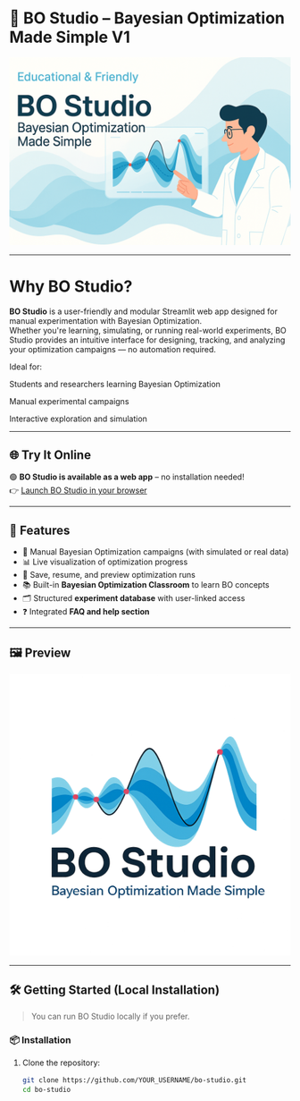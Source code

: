 # 🧪 BO Studio – Bayesian Optimization Made Simple V1
![BO Studio Logo](image3.png)

---
# Why BO Studio?

**BO Studio** is a user-friendly and modular Streamlit web app designed for manual experimentation with Bayesian Optimization.  
Whether you're learning, simulating, or running real-world experiments, BO Studio provides an intuitive interface for designing, tracking, and analyzing your optimization campaigns — no automation required.

Ideal for:

Students and researchers learning Bayesian Optimization

Manual experimental campaigns

Interactive exploration and simulation

---

## 🌐 Try It Online

🟢 **BO Studio is available as a web app** – no installation needed!  
👉 [Launch BO Studio in your browser](https://bo-studio.onrender.com/)

---

## 🚀 Features

- 🧰 Manual Bayesian Optimization campaigns (with simulated or real data)
- 📊 Live visualization of optimization progress
- 💾 Save, resume, and preview optimization runs
- 📚 Built-in **Bayesian Optimization Classroom** to learn BO concepts
- 🗂️ Structured **experiment database** with user-linked access
- ❓ Integrated **FAQ and help section**

---

## 🖼️ Preview

![BO Studio Logo](assets/image.png)

---

## 🛠️ Getting Started (Local Installation)

> You can run BO Studio locally if you prefer.

### 📦 Installation

1. Clone the repository:
   ```bash
   git clone https://github.com/YOUR_USERNAME/bo-studio.git
   cd bo-studio
